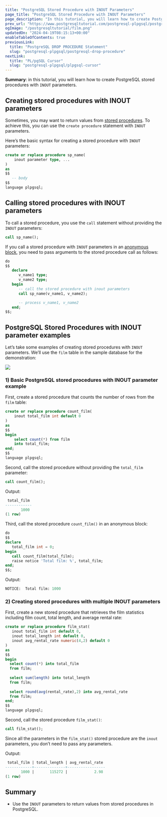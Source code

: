 ```yaml
---
title: "PostgreSQL Stored Procedure with INOUT Parameters"
page_title: "PostgreSQL Stored Procedure with INOUT Parameters"
page_description: "In this tutorial, you will learn how to create PostgreSQL stored procedures with INOUT parameters."
prev_url: "https://www.postgresqltutorial.com/postgresql-plpgsql/postgresql-stored-procedure-with-inout-parameters/"
ogImage: "/postgresqltutorial/film.png"
updatedOn: "2024-04-19T08:15:13+00:00"
enableTableOfContents: true
previousLink: 
  title: "PostgreSQL DROP PROCEDURE Statement"
  slug: "postgresql-plpgsql/postgresql-drop-procedure"
nextLink: 
  title: "PL/pgSQL Cursor"
  slug: "postgresql-plpgsql/plpgsql-cursor"
---
```





**Summary**: in this tutorial, you will learn how to create PostgreSQL stored procedures with `INOUT` parameters.


## Creating stored procedures with INOUT parameters

Sometimes, you may want to return values from [stored procedures](postgresql-create-procedure). To achieve this, you can use the `create procedure` statement with `INOUT` parameters.

Here’s the basic syntax for creating a stored procedure with `INOUT` parameters:


```sql
create or replace procedure sp_name(
    inout parameter type, ...
)
as
$$
   -- body
$$
language plpgsql;
```

## Calling stored procedures with INOUT parameters

To call a stored procedure, you use the `call` statement without providing the `INOUT` parameters:


```sql
call sp_name();
```
If you call a stored procedure with `INOUT` parameters in an [anonymous block](plpgsql-block-structure), you need to pass arguments to the stored procedure call as follows:


```sql
do
$$
   declare 
      v_name1 type;
      v_name2 type;
   begin
      -- call the stored procedure with inout parameters
      call sp_name(v_name1, v_name2);

      -- process v_name1, v_name2
   end;
$$;
```

## PostgreSQL Stored Procedures with INOUT parameter examples

Let’s take some examples of creating stored procedures with `INOUT` parameters. We’ll use the `film` table in the sample database for the demonstration:

![](/postgresqltutorial/film.png)
### 1\) Basic PostgreSQL stored procedures with INOUT parameter example

First, create a stored procedure that counts the number of rows from the `film` table:


```sql
create or replace procedure count_film(
    inout total_film int default 0
) 
as 
$$
begin
    select count(*) from film
    into total_film;
end;
$$
language plpgsql;
```
Second, call the stored procedure without providing the `total_film` parameter:


```sql
call count_film();
```
Output:


```sql
 total_film
------------
       1000
(1 row)
```
Third, call the stored procedure `count_film()` in an anonymous block:


```sql
do
$$
declare
   total_film int = 0;
begin
   call count_film(total_film);
   raise notice 'Total film: %', total_film;
end;
$$;
```
Output:


```sql
NOTICE:  Total film: 1000
```

### 2\) Creating stored procedures with multiple INOUT parameters

First, create a new stored procedure that retrieves the film statistics including film count, total length, and average rental rate:


```sql
create or replace procedure film_stat(
   inout total_film int default 0,
   inout total_length int default 0,
   inout avg_rental_rate numeric(4,2) default 0
)
as
$$
begin
  select count(*) into total_film
  from film;
  
  select sum(length) into total_length
  from film;
  
  select round(avg(rental_rate),2) into avg_rental_rate
  from film;  
end;
$$
language plpgsql;
```
Second, call the stored procedure `film_stat()`:


```sql
call film_stat();
```
Since all the parameters in the `film_stat()` stored procedure are the `inout` parameters, you don’t need to pass any parameters.

Output:


```sql
 total_film | total_length | avg_rental_rate
------------+--------------+-----------------
       1000 |       115272 |            2.98
(1 row)
```

## Summary

* Use the `INOUT` parameters to return values from stored procedures in PostgreSQL.

